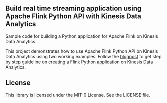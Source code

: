 ## Build real time streaming application using Apache Flink Python API with Kinesis Data Analytics

Sample code for building a Python application for Apache Flink on Kinesis Data Analytics.

This project demonstrates how to use Apache Flink Python API on Kinesis Data Analytics using two working examples. Follow the [blogpost](https://aws.amazon.com/blogs/big-data/Build-real-time-streaming-application-using-Apache-Flink-Python-API-with-Kinesis-Data-Analytics/) to get step by step guideline on creating a Flink Python application on Kinesis Data Analytics. 


## License

This library is licensed under the MIT-0 License. See the LICENSE file.

